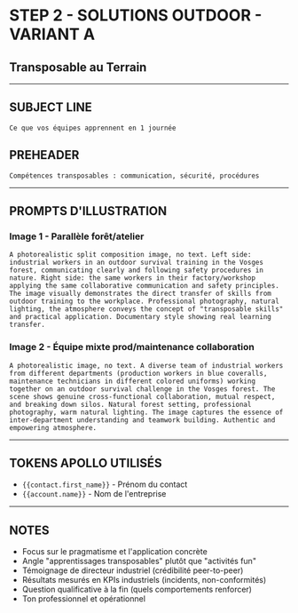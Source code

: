 # STEP 2 - SOLUTIONS OUTDOOR - VARIANT A
## Transposable au Terrain

---

## SUBJECT LINE
```
Ce que vos équipes apprennent en 1 journée
```

## PREHEADER
```
Compétences transposables : communication, sécurité, procédures
```

---

## PROMPTS D'ILLUSTRATION

### Image 1 - Parallèle forêt/atelier
```
A photorealistic split composition image, no text. Left side: industrial workers in an outdoor survival training in the Vosges forest, communicating clearly and following safety procedures in nature. Right side: the same workers in their factory/workshop applying the same collaborative communication and safety principles. The image visually demonstrates the direct transfer of skills from outdoor training to the workplace. Professional photography, natural lighting, the atmosphere conveys the concept of "transposable skills" and practical application. Documentary style showing real learning transfer.
```

### Image 2 - Équipe mixte prod/maintenance collaboration
```
A photorealistic image, no text. A diverse team of industrial workers from different departments (production workers in blue coveralls, maintenance technicians in different colored uniforms) working together on an outdoor survival challenge in the Vosges forest. The scene shows genuine cross-functional collaboration, mutual respect, and breaking down silos. Natural forest setting, professional photography, warm natural lighting. The image captures the essence of inter-department understanding and teamwork building. Authentic and empowering atmosphere.
```

---

## TOKENS APOLLO UTILISÉS
- `{{contact.first_name}}` - Prénom du contact
- `{{account.name}}` - Nom de l'entreprise

---

## NOTES
- Focus sur le pragmatisme et l'application concrète
- Angle "apprentissages transposables" plutôt que "activités fun"
- Témoignage de directeur industriel (crédibilité peer-to-peer)
- Résultats mesurés en KPIs industriels (incidents, non-conformités)
- Question qualificative à la fin (quels comportements renforcer)
- Ton professionnel et opérationnel
